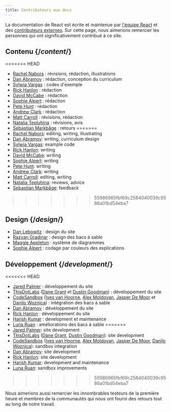 ```yaml
---
title: Contributeurs aux docs
---
```


<Intro>

La documentation de React est écrite et maintenue par [l'équipe React](/community/team) et des [contributeurs externes](https://github.com/reactjs/react.dev/graphs/contributors). Sur cette page, nous aimerions remercier les personnes qui ont significativement contribué à ce site.

</Intro>

## Contenu {/*content*/}

<<<<<<< HEAD
* [Rachel Nabors](https://twitter.com/RachelNabors) : révisions, rédaction, illustrations
* [Dan Abramov](https://twitter.com/dan_abramov) : rédaction, conception du curriculum
* [Sylwia Vargas](https://twitter.com/SylwiaVargas) : codes d'exemple
* [Rick Hanlon](https://twitter.com/rickhanlonii) : rédaction
* [David McCabe](https://twitter.com/mcc_abe) : rédaction
* [Sophie Alpert](https://twitter.com/sophiebits) : rédaction
* [Pete Hunt](https://twitter.com/floydophone) : rédaction
* [Andrew Clark](https://twitter.com/acdlite) : rédaction
* [Matt Carroll](https://twitter.com/mattcarrollcode) : révisions, rédaction
* [Natalia Tepluhina](https://twitter.com/n_tepluhina) : révisions, avis
* [Sebastian Markbåge](https://twitter.com/sebmarkbage) : retours
=======
* [Rachel Nabors](https://twitter.com/RachelNabors): editing, writing, illustrating
* [Dan Abramov](https://bsky.app/profile/danabra.mov): writing, curriculum design
* [Sylwia Vargas](https://twitter.com/SylwiaVargas): example code
* [Rick Hanlon](https://twitter.com/rickhanlonii): writing
* [David McCabe](https://twitter.com/mcc_abe): writing
* [Sophie Alpert](https://twitter.com/sophiebits): writing
* [Pete Hunt](https://twitter.com/floydophone): writing
* [Andrew Clark](https://twitter.com/acdlite): writing
* [Matt Carroll](https://twitter.com/mattcarrollcode): editing, writing
* [Natalia Tepluhina](https://twitter.com/n_tepluhina): reviews, advice
* [Sebastian Markbåge](https://twitter.com/sebmarkbage): feedback
>>>>>>> 55986965fbf69c2584040039c9586a01bd54eba7

## Design {/*design*/}

* [Dan Lebowitz](https://twitter.com/lebo) : design du site
* [Razvan Gradinar](https://dribbble.com/GradinarRazvan) : design des bacs à sable
* [Maggie Appleton](https://maggieappleton.com/) : système de diagrammes
* [Sophie Alpert](https://twitter.com/sophiebits) : codage par couleurs des explications

## Développement {/*development*/}

<<<<<<< HEAD
* [Jared Palmer](https://twitter.com/jaredpalmer) : développement du site
* [ThisDotLabs](https://www.thisdot.co/) ([Dane Grant](https://twitter.com/danecando) et [Dustin Goodman](https://twitter.com/dustinsgoodman)) : développement du site
* [CodeSandbox](https://codesandbox.io/) ([Ives van Hoorne](https://twitter.com/CompuIves), [Alex Moldovan](https://twitter.com/alexnmoldovan), [Jasper De Moor](https://twitter.com/JasperDeMoor) et [Danilo Woznica](https://twitter.com/danilowoz)) : intégration des bacs à sable
* [Dan Abramov](https://twitter.com/dan_abramov) : développement du site
* [Rick Hanlon](https://twitter.com/rickhanlonii) : développement du site
* [Harish Kumar](https://www.strek.in/) : development et maintenance
* [Luna Ruan](https://twitter.com/lunaruan) : améliorations des bacs à sable
=======
* [Jared Palmer](https://twitter.com/jaredpalmer): site development
* [ThisDotLabs](https://www.thisdot.co/) ([Dane Grant](https://twitter.com/danecando), [Dustin Goodman](https://twitter.com/dustinsgoodman)): site development
* [CodeSandbox](https://codesandbox.io/) ([Ives van Hoorne](https://twitter.com/CompuIves), [Alex Moldovan](https://twitter.com/alexnmoldovan), [Jasper De Moor](https://twitter.com/JasperDeMoor), [Danilo Woznica](https://twitter.com/danilowoz)): sandbox integration
* [Dan Abramov](https://bsky.app/profile/danabra.mov): site development
* [Rick Hanlon](https://twitter.com/rickhanlonii): site development
* [Harish Kumar](https://www.strek.in/): development and maintenance
* [Luna Ruan](https://twitter.com/lunaruan): sandbox improvements
>>>>>>> 55986965fbf69c2584040039c9586a01bd54eba7

Nous aimerions aussi remercier les innombrables testeurs de la première heure et membres de la communautés qui nous ont fourni des retours tout au long de notre travail.
